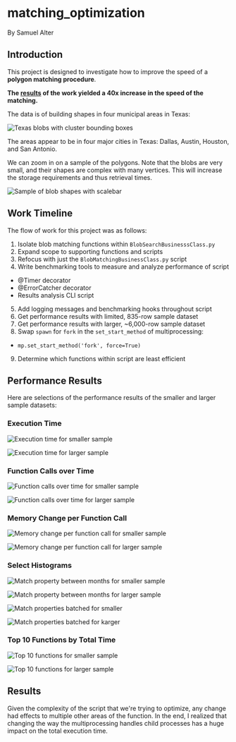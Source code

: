 # matching_optimization

By Samuel Alter

## Introduction

This project is designed to investigate how to improve the speed of a **polygon matching procedure**.

**The [results](#results) of the work yielded a 40x increase in the speed of the matching.**

The data is of building shapes in four municipal areas in Texas:

![Texas blobs with cluster bounding boxes](figs/blob_map_with_clusters.png)

The areas appear to be in four major cities in Texas: Dallas, Austin, Houston, and San Antonio.

We can zoom in on a sample of the polygons. Note that the blobs are very small, and their shapes are complex with many vertices. This will increase the storage requirements and thus retrieval times.

![Sample of blob shapes with scalebar](figs/blob_samples.png)

## Work Timeline

The flow of work for this project was as follows:
1. Isolate blob matching functions within `BlobSearchBusinesssClass.py`
2. Expand scope to supporting functions and scripts
3. Refocus with just the `BlobMatchingBusinessClass.py` script
4. Write benchmarking tools to measure and analyze performance of script
  * @Timer decorator
  * @ErrorCatcher decorator
  * Results analysis CLI script
5. Add logging messages and benchmarking hooks throughout script
6. Get performance results with limited, 835-row sample dataset
7. Get performance results with larger, ~6,000-row sample dataset
8. Swap `spawn` for `fork` in the `set_start_method` of multiprocessing:
  * `mp.set_start_method('fork', force=True)`
9. Determine which functions within script are least efficient

## Performance Results

Here are selections of the performance results of the smaller and larger sample datasets:

### Execution Time

![Execution time for smaller sample](figs/sample_smaller/execution_time_per_function.png)

![Execution time for larger sample](figs/sample_larger/execution_time_per_function.png)

### Function Calls over Time

![Function calls over time for smaller sample](figs/sample_smaller/function_calls_over_time.png)

![Function calls over time for larger sample](figs/sample_larger/function_calls_over_time.png)

### Memory Change per Function Call

![Memory change per function call for smaller sample](figs/sample_smaller/memory_change_per_function_call.png)

![Memory change per function call for larger sample](figs/sample_larger/memory_change_per_function_call.png)

### Select Histograms

![Match property between months for smaller sample](figs/sample_smaller/hist_10_match_property_between_months_perf_duration.png)

![Match property between months for larger sample](figs/sample_larger/hist_1_match_property_between_months_perf_duration.png)

![Match properties batched for smaller](figs/sample_smaller/hist_9_match_properties_batched_perf_duration.png)

![Match properties batched for karger](figs/sample_larger/hist_10_match_properties_batched_perf_duration.png)

### Top 10 Functions by Total Time

![Top 10 functions for smaller sample](figs/sample_smaller/top10_functions_by_total_time.png)

![Top 10 functions for larger sample](figs/sample_larger/top10_functions_by_total_time.png)

## Results <a name='results'></a>

Given the complexity of the script that we're trying to optimize, any change had effects to multiple other areas of the function. In the end, I realized that changing the way the multiprocessing handles child processes has a huge impact on the total execution time.

